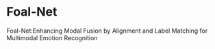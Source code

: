 # Foal-Net
Foal-Net:Enhancing Modal Fusion by Alignment and Label Matching for Multimodal Emotion Recognition
